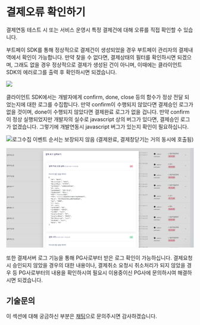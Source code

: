 # 결제오류 확인하기

결제연동 테스트 시 또는 서비스 운영시 특정 결제건에 대해 오류를 직접 확인할 수 있습니다.&#x20;

부트페이 SDK를 통해 정상적으로 결제건이 생성되었을 경우 부트페이 관리자의 결제내역에서 확인이 가능합니다. 만약 찾을 수 없다면, 결제상태의 필터를 확인하시면 되겠으며, 그래도 없을 경우 정상적으로 결제가 생성된 건이 아니며, 이때에는 클라이언트 SDK의 에러로그를 출력 후 확인하시면 되겠습니다.&#x20;

![](<../.gitbook/assets/스크린샷 2021-08-27 오전 10.21.13.png>)

클라이언트 SDK에서는 개발자에게 confirm, done, close 등의 함수가 정상 전달 되었는지에 대한 로그를 수집합니다. 만약 confirm이 수행되지 않았다면 결제승인 로그가 없을 것이며, done이 수행되지 않았다면 결제완료 로그가 없을 겁니다. 만약 confirm이 정상 실행되었지만 개발자의 실수로 javascript 상의 버그가 있다면, 결제승인 로그가 없겠습니다. 그렇기에 개발연동시 javascript 버그가 있는지 확인이 필요하십니다.

![로그수집 이벤트 순서는 보장되지 않음 (결제완료, 결제창닫기는 거의 동시에 호출됨)](<../.gitbook/assets/스크린샷 2021-08-27 오전 10.28.29.png>)

![PG사로부터 받은 로그도 살펴볼 수 있음](<../.gitbook/assets/image (1).png>)

또한 결제서버 로그 기능을 통해 PG사로부터 받은 로그 확인이 가능하십니다. 결제요청시 승인되지 않았을 경우의 대한 내용이나, 결제취소 요청시 취소처리가 되지 않았을 경우 등 PG사로부터의 내용을 확인하시여 필요시 이용중이신 PG사에 문의하시여 해결하시면 되겠습니다.

## 기술문의&#x20;

이 섹션에 대해 궁금하신 부분은 [채팅](https://bootpay.channel.io)으로 문의주시면 감사하겠습니다.&#x20;
